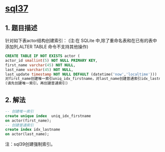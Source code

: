 # [sql37](https://www.nowcoder.com/practice/e1824daa0c49404aa602cf0cb34bdd75?tpId=82&tags=&title=&diffculty=0&judgeStatus=0&rp=1)

## 1. 题目描述

针对如下表actor结构创建索引：
(注:在 SQLite 中,除了重命名表和在已有的表中添加列,ALTER TABLE 命令不支持其他操作)

```sql
CREATE TABLE IF NOT EXISTS actor (
actor_id smallint(5) NOT NULL PRIMARY KEY,
first_name varchar(45) NOT NULL,
last_name varchar(45) NOT NULL,
last_update timestamp NOT NULL DEFAULT (datetime('now','localtime')))
对first_name创建唯一索引uniq_idx_firstname，对last_name创建普通索引idx_lastname
(请先创建唯一索引，再创建普通索引)
```

## 2. 解法

```sql
-- 创建唯一索引
create unique index  uniq_idx_firstname 
on actor(first_name);
-- 创建普通索引
create index idx_lastname 
on actor(last_name);
```

注：sql39创建强制索引。